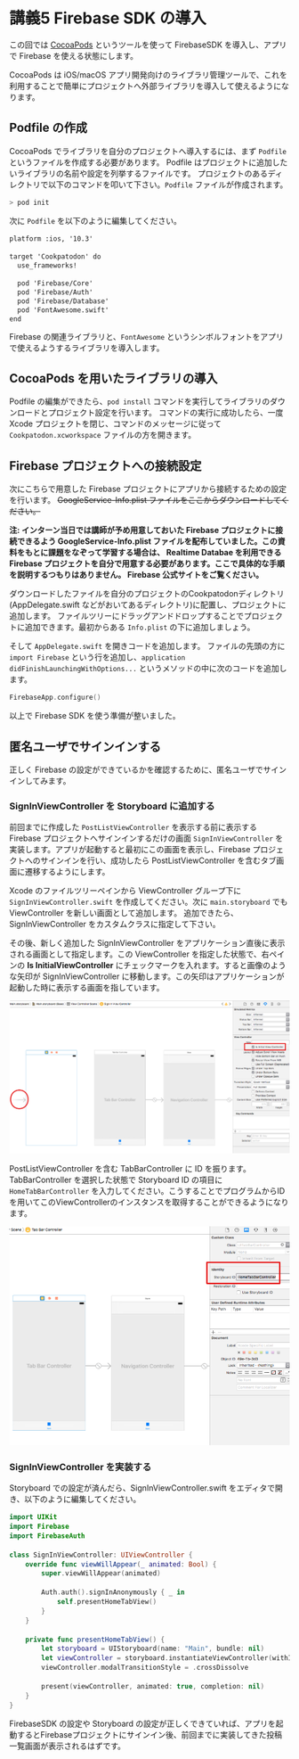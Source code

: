 # 講義5 Firebase SDK の導入

この回では [CocoaPods](https://cocoapods.org/) というツールを使って FirebaseSDK を導入し、アプリで Firebase を使える状態にします。

CocoaPods は iOS/macOS アプリ開発向けのライブラリ管理ツールで、これを利用することで簡単にプロジェクトへ外部ライブラリを導入して使えるようになります。

## Podfile の作成

CocoaPods でライブラリを自分のプロジェクトへ導入するには、まず `Podfile` というファイルを作成する必要があります。
Podfile はプロジェクトに追加したいライブラリの名前や設定を列挙するファイルです。
プロジェクトのあるディレクトリで以下のコマンドを叩いて下さい。`Podfile` ファイルが作成されます。

```sh
> pod init
```

次に `Podfile` を以下のように編集してください。

```
platform :ios, '10.3'

target 'Cookpatodon' do
  use_frameworks!

  pod 'Firebase/Core'
  pod 'Firebase/Auth'
  pod 'Firebase/Database'
  pod 'FontAwesome.swift'
end
```

Firebase の関連ライブラリと、`FontAwesome` というシンボルフォントをアプリで使えるようするライブラリを導入します。

## CocoaPods を用いたライブラリの導入

Podfile の編集ができたら、`pod install` コマンドを実行してライブラリのダウンロードとプロジェクト設定を行います。
コマンドの実行に成功したら、一度 Xcode プロジェクトを閉じ、コマンドのメッセージに従って `Cookpatodon.xcworkspace` ファイルの方を開きます。

## Firebase プロジェクトへの接続設定

次にこちらで用意した Firebase プロジェクトにアプリから接続するための設定を行います。
~~GoogleService-Info.plist ファイルをここからダウンロードしてください。~~

**注: インターン当日では講師が予め用意しておいた Firebase プロジェクトに接続できるよう GoogleService-Info.plist ファイルを配布していました。この資料をもとに課題をなぞって学習する場合は、 Realtime Databae を利用できる Firebase プロジェクトを自分で用意する必要があります。ここで具体的な手順を説明するつもりはありません。 Firebase 公式サイトをご覧ください。**

ダウンロードしたファイルを自分のプロジェクトのCookpatodonディレクトリ(AppDelegate.swift などがおいてあるディレクトリ)に配置し、プロジェクトに追加します。
ファイルツリーにドラッグアンドドロップすることでプロジェクトに追加できます。最初からある `Info.plist` の下に追加しましょう。

そして `AppDelegate.swift` を開きコードを追加します。
ファイルの先頭の方に `import Firebase` という行を追加し、`application didFinishLaunchingWithOptions...` というメソッドの中に次のコードを追加します。

```swift
FirebaseApp.configure()
```

以上で Firebase SDK を使う準備が整いました。

## 匿名ユーザでサインインする

正しく Firebase の設定ができているかを確認するために、匿名ユーザでサインインしてみます。

### SignInViewController を Storyboard に追加する

前回までに作成した `PostListViewController` を表示する前に表示する Firebase プロジェクトへサインインするだけの画面 `SignInViewController` を実装します。アプリが起動すると最初にこの画面を表示し、Firebase プロジェクトへのサインインを行い、成功したら PostListViewController を含むタブ画面に遷移するようにします。

Xcode のファイルツリーペインから ViewController グループ下に `SignInViewController.swift` を作成してください。次に `main.storyboard` でも ViewController を新しい画面として追加します。
追加できたら、SignInViewController をカスタムクラスに指定して下さい。

その後、新しく追加した SignInViewController をアプリケーション直後に表示される画面として指定します。この ViewController を指定した状態で、右ペインの **Is InitialViewController** にチェックマークを入れます。すると画像のような矢印が SignInViewController に移動します。この矢印はアプリケーションが起動した時に表示する画面を指しています。

![](./images/20170801073612_img20170801-22-bkmpa2.png)

PostListViewController を含む TabBarController に ID を振ります。
TabBarController を選択した状態で Storyboard ID の項目に `HomeTabBarController` を入力してください。こうすることでプログラムからIDを用いてこのViewControllerのインスタンスを取得することができるようになります。

![](./images/20170801073629_img20170801-24-1vwmoic.png)

### SignInViewController を実装する

Storyboard での設定が済んだら、SignInViewController.swift をエディタで開き、以下のように編集してください。

```swift
import UIKit
import Firebase
import FirebaseAuth

class SignInViewController: UIViewController {
    override func viewWillAppear(_ animated: Bool) {
        super.viewWillAppear(animated)

        Auth.auth().signInAnonymously { _ in
            self.presentHomeTabView()
        }
    }

    private func presentHomeTabView() {
        let storyboard = UIStoryboard(name: "Main", bundle: nil)
        let viewController = storyboard.instantiateViewController(withIdentifier: "HomeTabBarController")
        viewController.modalTransitionStyle = .crossDissolve

        present(viewController, animated: true, completion: nil)
    }
}
```

FirebaseSDK の設定や Storyboard の設定が正しくできていれば、アプリを起動するとFirebaseプロジェクトにサインイン後、前回までに実装してきた投稿一覧画面が表示されるはずです。
